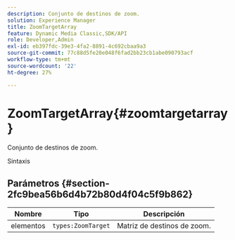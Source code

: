 ```yaml
---
description: Conjunto de destinos de zoom.
solution: Experience Manager
title: ZoomTargetArray
feature: Dynamic Media Classic,SDK/API
role: Developer,Admin
exl-id: eb397fdc-39e3-4fa2-8891-4c692cbaa9a3
source-git-commit: 77c88d5fe20e048f6fad2bb23cb1abe090793acf
workflow-type: tm+mt
source-wordcount: '22'
ht-degree: 27%

---
```


# ZoomTargetArray{#zoomtargetarray}

Conjunto de destinos de zoom.

Sintaxis

## Parámetros {#section-2fc9bea56b6d4b72b80d4f04c5f9b862}

| Nombre | Tipo | Descripción |
|---|---|---|
| elementos | `types:ZoomTarget` | Matriz de destinos de zoom. |
